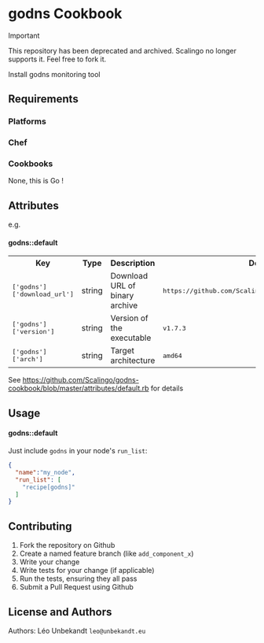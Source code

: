 godns Cookbook
================

> [!IMPORTANT]
> This repository has been deprecated and archived. Scalingo no longer supports it. Feel free to fork it.

Install godns monitoring tool

Requirements
------------

### Platforms

### Chef

### Cookbooks

None, this is Go !

Attributes
----------

e.g.
#### godns::default
<table>
  <tr>
    <th>Key</th>
    <th>Type</th>
    <th>Description</th>
    <th>Default</th>
  </tr>
  <tr>
    <td><tt>['godns']['download_url']</tt></td>
    <td>string</td>
    <td>Download URL of binary archive</td>
    <td><tt>https://github.com/Scalingo/godns/releases/download/</tt></td>
  </tr>
  <tr>
    <td><tt>['godns']['version']</tt></td>
    <td>string</td>
    <td>Version of the executable</td>
    <td><tt>v1.7.3</tt></td>
  </tr>
  <tr>
    <td><tt>['godns']['arch']</tt></td>
    <td>string</td>
    <td>Target architecture</td>
    <td><tt>amd64</tt></td>
  </tr>
</table>

See https://github.com/Scalingo/godns-cookbook/blob/master/attributes/default.rb for details

Usage
-----
#### godns::default

Just include `godns` in your node's `run_list`:

```json
{
  "name":"my_node",
  "run_list": [
    "recipe[godns]"
  ]
}
```

Contributing
------------

1. Fork the repository on Github
2. Create a named feature branch (like `add_component_x`)
3. Write your change
4. Write tests for your change (if applicable)
5. Run the tests, ensuring they all pass
6. Submit a Pull Request using Github

License and Authors
-------------------
Authors: Léo Unbekandt `leo@unbekandt.eu`
